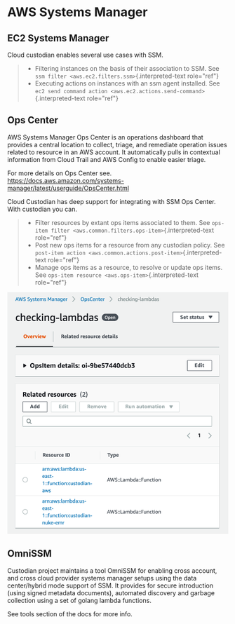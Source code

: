 # AWS Systems Manager

## EC2 Systems Manager

Cloud custodian enables several use cases with SSM.

> -   Filtering instances on the basis of their association to SSM. See
>     `ssm filter <aws.ec2.filters.ssm>`{.interpreted-text role="ref"}
> -   Executing actions on instances with an ssm agent installed. See
>     `ec2 send command action <aws.ec2.actions.send-command>`{.interpreted-text
>     role="ref"}

## Ops Center

AWS Systems Manager Ops Center is an operations dashboard that provides
a central location to collect, triage, and remediate operation issues
related to resource in an AWS account. It automatically pulls in
contextual information from Cloud Trail and AWS Config to enable easier
triage.

For more details on Ops Center see.
<https://docs.aws.amazon.com/systems-manager/latest/userguide/OpsCenter.html>

Cloud Custodian has deep support for integrating with SSM Ops Center.
With custodian you can.

> -   Filter resources by extant ops items associated to them. See
>     `ops-item filter <aws.common.filters.ops-item>`{.interpreted-text
>     role="ref"}
> -   Post new ops items for a resource from any custodian policy. See
>     `post-item action <aws.common.actions.post-item>`{.interpreted-text
>     role="ref"}
> -   Manage ops items as a resource, to resolve or update ops items.
>     See `ops-item resource <aws.ops-item>`{.interpreted-text
>     role="ref"}

![image](opscenter.png)

## OmniSSM

Custodian project maintains a tool OmniSSM for enabling cross account,
and cross cloud provider systems manager setups using the data
center/hybrid mode support of SSM. It provides for secure introduction
(using signed metadata documents), automated discovery and garbage
collection using a set of golang lambda functions.

See tools section of the docs for more info.
